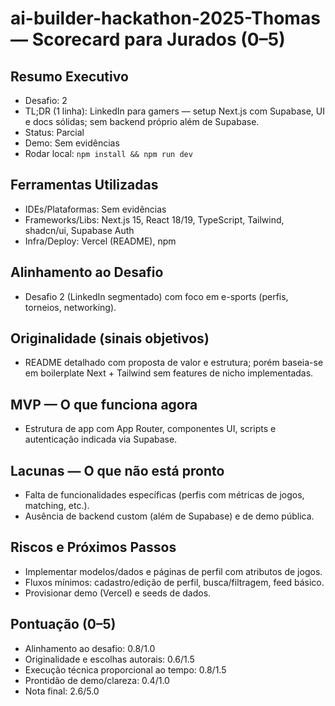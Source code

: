 # ai-builder-hackathon-2025-Thomas — Scorecard para Jurados (0–5)

## Resumo Executivo
- Desafio: 2
- TL;DR (1 linha): LinkedIn para gamers — setup Next.js com Supabase, UI e docs sólidas; sem backend próprio além de Supabase.
- Status: Parcial
- Demo: Sem evidências
- Rodar local: `npm install && npm run dev`

## Ferramentas Utilizadas
- IDEs/Plataformas: Sem evidências
- Frameworks/Libs: Next.js 15, React 18/19, TypeScript, Tailwind, shadcn/ui, Supabase Auth
- Infra/Deploy: Vercel (README), npm

## Alinhamento ao Desafio
- Desafio 2 (LinkedIn segmentado) com foco em e-sports (perfis, torneios, networking).

## Originalidade (sinais objetivos)
- README detalhado com proposta de valor e estrutura; porém baseia-se em boilerplate Next + Tailwind sem features de nicho implementadas.

## MVP — O que funciona agora
- Estrutura de app com App Router, componentes UI, scripts e autenticação indicada via Supabase.

## Lacunas — O que não está pronto
- Falta de funcionalidades específicas (perfis com métricas de jogos, matching, etc.).
- Ausência de backend custom (além de Supabase) e de demo pública.

## Riscos e Próximos Passos
- Implementar modelos/dados e páginas de perfil com atributos de jogos.
- Fluxos mínimos: cadastro/edição de perfil, busca/filtragem, feed básico.
- Provisionar demo (Vercel) e seeds de dados.

## Pontuação (0–5)
- Alinhamento ao desafio: 0.8/1.0
- Originalidade e escolhas autorais: 0.6/1.5
- Execução técnica proporcional ao tempo: 0.8/1.5
- Prontidão de demo/clareza: 0.4/1.0
- Nota final: 2.6/5.0

